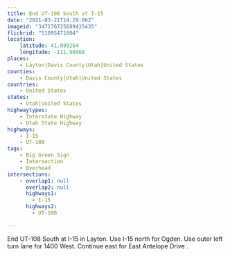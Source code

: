 ```yaml
---
title: End UT-108 South at I-15
date: "2021-03-21T14:29:06Z"
imageid: "347176725689415435"
flickrid: "51095471604"
location:
    latitude: 41.089264
    longitude: -111.98968
places:
    - Layton|Davis County|Utah|United States
counties:
    - Davis County|Utah|United States
countries:
    - United States
states:
    - Utah|United States
highwaytypes:
    - Interstate Highway
    - Utah State Highway
highways:
    - I-15
    - UT-108
tags:
    - Big Green Sign
    - Intersection
    - Overhead
intersections:
    - overlap1: null
      overlap2: null
      highways1:
        - I-15
      highways2:
        - UT-108

---
```

End UT-108 South at I-15 in Layton.  Use I-15 north for Ogden.  Use outer left turn lane for 1400 West.  Continue east for East Antelope Drive .